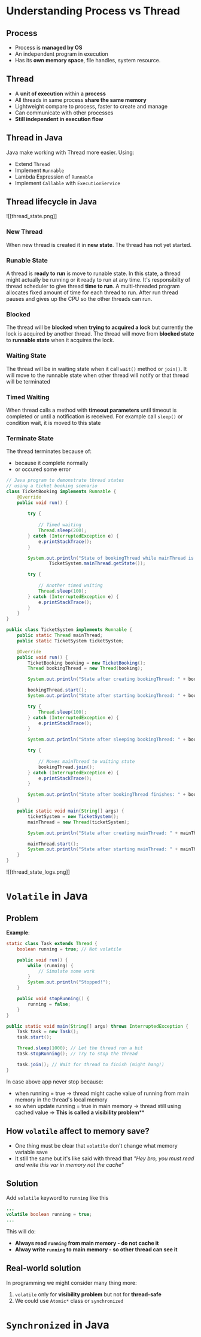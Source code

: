# Understanding Process vs Thread
## Process
- Process is **managed by OS**
- An independent program in execution
- Has its **own memory space**, file handles, system resource.
## Thread
- A **unit of execution** within a **process**
- All threads in same process **share the same memory**
- Lightweight compare to process, faster to create and manage
- Can communicate with other processes
- **Still independent in execution flow**
## Thread in Java
Java make working with Thread more easier. Using:
- Extend `Thread`
- Implement `Runnable`
- Lambda Expression of `Runnable`
- Implement `Callable` with `ExecutionService`
## Thread lifecycle in Java
![[thread_state.png]]
### New Thread
When new thread is created it in **new state**. The thread has not yet started.
### Runable State
A thread is **ready to run** is move to runable state. In this state, a thread might actually be running or it ready to run at any time. It's responsibilty of thread scheduler to give thread **time to run**. A multi-threaded program allocates fixed amount of time for each thread to run. After run thread pauses and gives up the CPU so the other threads can run.
### Blocked
The thread will be **blocked** when **trying to acquired a lock** but currently the lock is acquired by another thread. The thread will move from **blocked state** to **runnable state**  when it acquires the lock.
### Waiting State
The thread will be in waiting state when it call `wait()` method or `join()`. It will move to the runnable state when other thread will notify or that thread will be terminated
### Timed Waiting
When thread calls a method with **timeout parameters** until timeout is completed or until a notification is received. For example call `sleep()` or condition wait, it is moved to this state
### Terminate State
The thread terminates because of:
- because it complete normally
- or occured some error

```java
// Java program to demonstrate thread states 
// using a ticket booking scenario
class TicketBooking implements Runnable {
    @Override
    public void run() {
        
        try {
            
            // Timed waiting
            Thread.sleep(200); 
        } catch (InterruptedException e) {
            e.printStackTrace();
        }

        System.out.println("State of bookingThread while mainThread is waiting: " +
                TicketSystem.mainThread.getState());

        try {
            
            // Another timed waiting
            Thread.sleep(100); 
        } catch (InterruptedException e) {
            e.printStackTrace();
        }
    }
}

public class TicketSystem implements Runnable {
    public static Thread mainThread;
    public static TicketSystem ticketSystem;

    @Override
    public void run() {
        TicketBooking booking = new TicketBooking();
        Thread bookingThread = new Thread(booking);

        System.out.println("State after creating bookingThread: " + bookingThread.getState());

        bookingThread.start();
        System.out.println("State after starting bookingThread: " + bookingThread.getState());

        try {
            Thread.sleep(100);
        } catch (InterruptedException e) {
            e.printStackTrace();
        }

        System.out.println("State after sleeping bookingThread: " + bookingThread.getState());

        try {
            
            // Moves mainThread to waiting state
            bookingThread.join(); 
        } catch (InterruptedException e) {
            e.printStackTrace();
        }

        System.out.println("State after bookingThread finishes: " + bookingThread.getState());
    }

    public static void main(String[] args) {
        ticketSystem = new TicketSystem();
        mainThread = new Thread(ticketSystem);

        System.out.println("State after creating mainThread: " + mainThread.getState());

        mainThread.start();
        System.out.println("State after starting mainThread: " + mainThread.getState());
    }
}
```

![[thread_state_logs.png]]
# `Volatile` in Java
## Problem
**Example**:
```java
static class Task extends Thread {
	boolean running = true; // Not volatile

	public void run() {
		while (running) {
			// Simulate some work
		}
		System.out.println("Stopped!");
	}

	public void stopRunning() {
		running = false;
	}
}

public static void main(String[] args) throws InterruptedException {
	Task task = new Task();
	task.start();

	Thread.sleep(1000); // Let the thread run a bit
	task.stopRunning(); // Try to stop the thread

	task.join(); // Wait for thread to finish (might hang!)
}
```
In case above app never stop because:
- when running = true -> thread might cache value of running from main memory in the thread's local memory
- so when update running = true in main memory -> thread still using cached value
=> **This is called a visibility problem****
## How `volatile` affect to memory save?
- One thing must be clear that `volatile` don't change what memory variable save
- It still the same but it's like said with thread that *"Hey bro, you must read and write this var in memory not the cache"*
## Solution
Add `volatile` keyword to `running` like this
```java
...
volatile boolean running = true;
...
```
This will do:
- **Always read `running` from main memory - do not cache it**
- **Alway write `running` to main memory - so other thread can see it**
## Real-world solution
In programming we might consider many thing more:
1. `volatile` only for **visibility problem** but not for **thread-safe**
2. We could use `Atomic*` class or `synchronized` 
# `Synchronized` in Java
